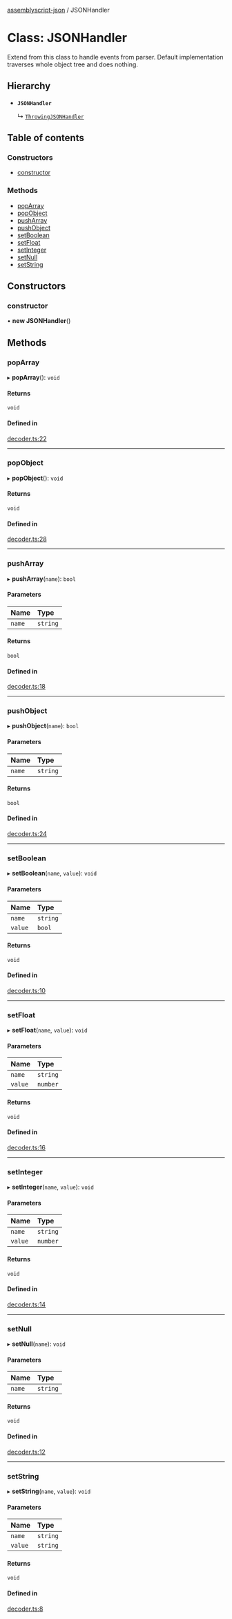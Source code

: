 [assemblyscript-json](../README.md) / JSONHandler

# Class: JSONHandler

Extend from this class to handle events from parser.
Default implementation traverses whole object tree and does nothing.

## Hierarchy

- **`JSONHandler`**

  ↳ [`ThrowingJSONHandler`](throwingjsonhandler.md)

## Table of contents

### Constructors

- [constructor](jsonhandler.md#constructor)

### Methods

- [popArray](jsonhandler.md#poparray)
- [popObject](jsonhandler.md#popobject)
- [pushArray](jsonhandler.md#pusharray)
- [pushObject](jsonhandler.md#pushobject)
- [setBoolean](jsonhandler.md#setboolean)
- [setFloat](jsonhandler.md#setfloat)
- [setInteger](jsonhandler.md#setinteger)
- [setNull](jsonhandler.md#setnull)
- [setString](jsonhandler.md#setstring)

## Constructors

### constructor

• **new JSONHandler**()

## Methods

### popArray

▸ **popArray**(): `void`

#### Returns

`void`

#### Defined in

[decoder.ts:22](https://github.com/nearprotocol/assemblyscript-json/blob/386b834/assembly/decoder.ts#L22)

___

### popObject

▸ **popObject**(): `void`

#### Returns

`void`

#### Defined in

[decoder.ts:28](https://github.com/nearprotocol/assemblyscript-json/blob/386b834/assembly/decoder.ts#L28)

___

### pushArray

▸ **pushArray**(`name`): `bool`

#### Parameters

| Name | Type |
| :------ | :------ |
| `name` | `string` |

#### Returns

`bool`

#### Defined in

[decoder.ts:18](https://github.com/nearprotocol/assemblyscript-json/blob/386b834/assembly/decoder.ts#L18)

___

### pushObject

▸ **pushObject**(`name`): `bool`

#### Parameters

| Name | Type |
| :------ | :------ |
| `name` | `string` |

#### Returns

`bool`

#### Defined in

[decoder.ts:24](https://github.com/nearprotocol/assemblyscript-json/blob/386b834/assembly/decoder.ts#L24)

___

### setBoolean

▸ **setBoolean**(`name`, `value`): `void`

#### Parameters

| Name | Type |
| :------ | :------ |
| `name` | `string` |
| `value` | `bool` |

#### Returns

`void`

#### Defined in

[decoder.ts:10](https://github.com/nearprotocol/assemblyscript-json/blob/386b834/assembly/decoder.ts#L10)

___

### setFloat

▸ **setFloat**(`name`, `value`): `void`

#### Parameters

| Name | Type |
| :------ | :------ |
| `name` | `string` |
| `value` | `number` |

#### Returns

`void`

#### Defined in

[decoder.ts:16](https://github.com/nearprotocol/assemblyscript-json/blob/386b834/assembly/decoder.ts#L16)

___

### setInteger

▸ **setInteger**(`name`, `value`): `void`

#### Parameters

| Name | Type |
| :------ | :------ |
| `name` | `string` |
| `value` | `number` |

#### Returns

`void`

#### Defined in

[decoder.ts:14](https://github.com/nearprotocol/assemblyscript-json/blob/386b834/assembly/decoder.ts#L14)

___

### setNull

▸ **setNull**(`name`): `void`

#### Parameters

| Name | Type |
| :------ | :------ |
| `name` | `string` |

#### Returns

`void`

#### Defined in

[decoder.ts:12](https://github.com/nearprotocol/assemblyscript-json/blob/386b834/assembly/decoder.ts#L12)

___

### setString

▸ **setString**(`name`, `value`): `void`

#### Parameters

| Name | Type |
| :------ | :------ |
| `name` | `string` |
| `value` | `string` |

#### Returns

`void`

#### Defined in

[decoder.ts:8](https://github.com/nearprotocol/assemblyscript-json/blob/386b834/assembly/decoder.ts#L8)
